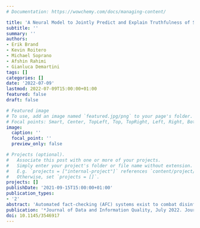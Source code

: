 ```yaml
---
# Documentation: https://wowchemy.com/docs/managing-content/

title: 'A Neural Model to Jointly Predict and Explain Truthfulness of Statements'
subtitle: ''
summary: ''
authors:
- Erik Brand
- Kevin Roitero
- Michael Soprano 
- Afshin Rahimi
- Gianluca Demartini
tags: []
categories: []
date: '2022-07-09'
lastmod: 2022-07-09T15:00:00+01:00
featured: false
draft: false

# Featured image
# To use, add an image named `featured.jpg/png` to your page's folder.
# Focal points: Smart, Center, TopLeft, Top, TopRight, Left, Right, BottomLeft, Bottom, BottomRight.
image:
  caption: ''
  focal_point: ''
  preview_only: false

# Projects (optional).
#   Associate this post with one or more of your projects.
#   Simply enter your project's folder or file name without extension.
#   E.g. `projects = ["internal-project"]` references `content/project/deep-learning/index.md`.
#   Otherwise, set `projects = []`.
projects: []
publishDate: '2021-09-15T15:00:00+01:00'
publication_types:
- '2'
abstract: 'Automated fact-checking (AFC) systems exist to combat disinformation, however their complexity usually makes them opaque to the end user, making it difficult to foster trust in the system. In this paper, we introduce the E-BART model with the hope of making progress on this front. E-BART is able to provide a veracity prediction for a claim, and jointly generate a human-readable explanation for this decision. We show that E-BART is competitive with the state-of-the-art on the e-FEVER and e-SNLI tasks. In addition, we validate the joint-prediction architecture by showing 1) that generating explanations does not significantly impede the model from performing well in its main task of veracity prediction, and 2) that predicted veracity and explanations are more internally coherent when generated jointly than separately. We also calibrate the E-BART model, allowing the output of the final model be correctly interpreted as the confidence of correctness. Finally, we also conduct and extensive human evaluation on the impact of generated explanations and observe that: explanations increase human ability to spot misinformation and make people more skeptical about claims, and explanations generated by E-BART are competitive with ground truth explanations.'
publication: '*Journal of Data and Information Quality, July 2022. Journal Rank: Scimago Q2 (2021)*'
doi: 10.1145/3546917
---
```

